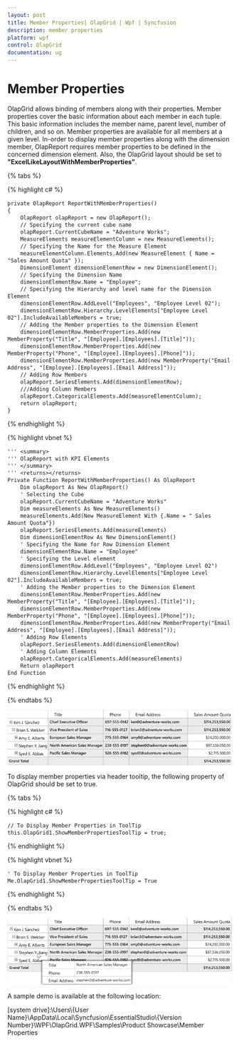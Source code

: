 ```yaml
---
layout: post
title: Member Properties| OlapGrid | Wpf | Syncfusion
description: member properties
platform: wpf
control: OlapGrid
documentation: ug
---
```


# Member Properties

OlapGrid allows binding of members along with their properties. Member properties cover the basic information about each member in each tuple. This basic information includes the member name, parent level, number of children, and so on. Member properties are available for all members at a given level. In-order to display member properties along with the dimension member, OlapReport requires member properties to be defined in the concerned dimension element. Also, the OlapGrid layout should be set to **"ExcelLikeLayoutWithMemberProperties"**.

{% tabs %}
 
{% highlight c# %}
     
    private OlapReport ReportWithMemberProperties()
    {
        OlapReport olapReport = new OlapReport();
        // Specifying the current cube name
        olapReport.CurrentCubeName = "Adventure Works";
        MeasureElements measureElementColumn = new MeasureElements();
        // Specifying the Name for the Measure Element
        measureElementColumn.Elements.Add(new MeasureElement { Name = "Sales Amount Quota" });
        DimensionElement dimensionElementRow = new DimensionElement();
        // Specifying the Dimension Name
        dimensionElementRow.Name = "Employee";
        // Specifying the Hierarchy and level name for the Dimension Element
        dimensionElementRow.AddLevel("Employees", "Employee Level 02");
        dimensionElementRow.Hierarchy.LevelElements["Employee Level 02"].IncludeAvailableMembers = true;
        // Adding the Member properties to the Dimension Element
        dimensionElementRow.MemberProperties.Add(new MemberProperty("Title", "[Employee].[Employees].[Title]"));
        dimensionElementRow.MemberProperties.Add(new MemberProperty("Phone", "[Employee].[Employees].[Phone]"));
        dimensionElementRow.MemberProperties.Add(new MemberProperty("Email Address", "[Employee].[Employees].[Email Address]"));
        // Adding Row Members
        olapReport.SeriesElements.Add(dimensionElementRow);
        ///Adding Column Members
        olapReport.CategoricalElements.Add(measureElementColumn);
        return olapReport;
    }
   
{% endhighlight %}

{% highlight vbnet %}
    
    
    ''' <summary>
    ''' OlapReport with KPI Elements
    ''' </summary>
    ''' <returns></returns>
    Private Function ReportWithMemberProperties() As OlapReport
        Dim olapReport As New OlapReport()
        ' Selecting the Cube
        olapReport.CurrentCubeName = "Adventure Works"
        Dim measureElements As New MeasureElements()
        measureElements.Add(New MeasureElement With {.Name = " Sales Amount Quota"})
        olapReport.SeriesElements.Add(measureElements)
        Dim dimensionElementRow As New DimensionElement()
        ' Specifying the Name for Row Dimension Element
        dimensionElementRow.Name = "Employee"
        ' Specifying the Level element
        dimensionElementRow.AddLevel("Employees", "Employee Level 02")
        dimensionElementRow.Hierarchy.LevelElements["Employee Level 02"].IncludeAvailableMembers = true;
        ' Adding the Member properties to the Dimension Element
        dimensionElementRow.MemberProperties.Add(new MemberProperty("Title", "[Employee].[Employees].[Title]"));
        dimensionElementRow.MemberProperties.Add(new MemberProperty("Phone", "[Employee].[Employees].[Phone]"));
        dimensionElementRow.MemberProperties.Add(new MemberProperty("Email Address", "[Employee].[Employees].[Email Address]"));
        ' Adding Row Elements
        olapReport.SeriesElements.Add(dimensionElementRow)
        ' Adding Column Elements
        olapReport.CategoricalElements.Add(measureElements)
        Return olapReport
    End Function

{% endhighlight %}

{% endtabs %}

![](Member-Properties_images/Member-Properties_img1.png)

To display member properties via header tooltip, the following property of OlapGrid should be set to true.

{% tabs %}
  
{% highlight c# %}

    // To Display Member Properties in ToolTip
    this.OlapGrid1.ShowMemberPropertiesToolTip = true;

{% endhighlight %}

{% highlight vbnet %}

    ' To Display Member Properties in ToolTip
    Me.OlapGrid1.ShowMemberPropertiesToolTip = True

{% endhighlight %}

{% endtabs %}

![](Member-Properties_images/Member-Properties_img2.png)

A sample demo is available at the following location:

[system drive]:\Users\\{User Name}\AppData\Local\Syncfusion\EssentialStudio\\{Version Number}\WPF\OlapGrid.WPF\Samples\Product Showcase\Member Properties 